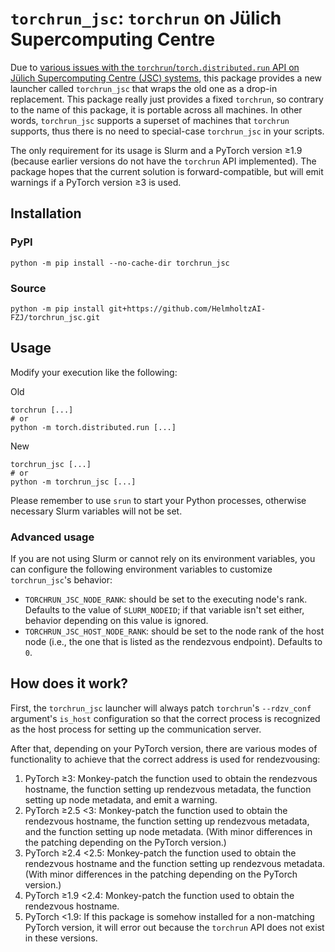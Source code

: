 # `torchrun_jsc`: `torchrun` on Jülich Supercomputing Centre

Due to [various issues with the `torchrun`/`torch.distributed.run` API
on Jülich Supercomputing Centre (JSC)
systems](https://github.com/pytorch/pytorch/issues/73656), this
package provides a new launcher called `torchrun_jsc` that wraps the
old one as a drop-in replacement. This package really just provides a
fixed `torchrun`, so contrary to the name of this package, it is
portable across all machines. In other words, `torchrun_jsc` supports
a superset of machines that `torchrun` supports, thus there is no need
to special-case `torchrun_jsc` in your scripts.

The only requirement for its usage is Slurm and a PyTorch version ≥1.9
(because earlier versions do not have the `torchrun` API implemented).
The package hopes that the current solution is forward-compatible, but
will emit warnings if a PyTorch version ≥3 is used.

## Installation

### PyPI

```shell
python -m pip install --no-cache-dir torchrun_jsc
```

### Source

```shell
python -m pip install git+https://github.com/HelmholtzAI-FZJ/torchrun_jsc.git
```

## Usage

Modify your execution like the following:

Old
```shell
torchrun [...]
# or
python -m torch.distributed.run [...]
```

New
```shell
torchrun_jsc [...]
# or
python -m torchrun_jsc [...]
```

Please remember to use `srun` to start your Python processes,
otherwise necessary Slurm variables will not be set.

### Advanced usage

If you are not using Slurm or cannot rely on its environment
variables, you can configure the following environment variables to
customize `torchrun_jsc`'s behavior:

- `TORCHRUN_JSC_NODE_RANK`: should be set to the executing node's
  rank. Defaults to the value of `SLURM_NODEID`; if that variable
  isn't set either, behavior depending on this value is ignored.
- `TORCHRUN_JSC_HOST_NODE_RANK`: should be set to the node rank of the
  host node (i.e., the one that is listed as the rendezvous endpoint).
  Defaults to `0`.

## How does it work?

First, the `torchrun_jsc` launcher will always patch `torchrun`'s
`--rdzv_conf` argument's `is_host` configuration so that the correct
process is recognized as the host process for setting up the
communication server.

After that, depending on your PyTorch version, there are various modes
of functionality to achieve that the correct address is used for
rendezvousing:
1. PyTorch ≥3: Monkey-patch the function used to obtain the rendezvous
   hostname, the function setting up rendezvous metadata, the function
   setting up node metadata, and emit a warning.
2. PyTorch ≥2.5 <3: Monkey-patch the function used to obtain the
   rendezvous hostname, the function setting up rendezvous metadata,
   and the function setting up node metadata. (With minor differences
   in the patching depending on the PyTorch version.)
3. PyTorch ≥2.4 <2.5: Monkey-patch the function used to obtain the
   rendezvous hostname and the function setting up rendezvous
   metadata. (With minor differences in the patching depending on the
   PyTorch version.)
4. PyTorch ≥1.9 <2.4: Monkey-patch the function used to obtain the
   rendezvous hostname.
5. PyTorch <1.9: If this package is somehow installed for a
   non-matching PyTorch version, it will error out because the
   `torchrun` API does not exist in these versions.
